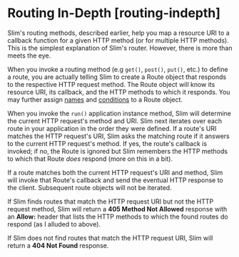 # Routing In-Depth [routing-indepth] #

Slim's routing methods, described earlier, help you map a resource URI to a callback function for a given HTTP method (or for multiple HTTP methods). This is the simplest explanation of Slim's router. However, there is more than meets the eye.

When you invoke a routing method (e.g `get()`, `post()`, `put()`, etc.) to define a route, you are actually telling Slim to create a Route object that responds to the respective HTTP request method. The Route object will know its resource URI, its callback, and the HTTP methods to which it responds. You may further assign [names](#routing-names) and [conditions](#routing-conditions) to a Route object.

When you invoke the `run()` application instance method, Slim will determine the current HTTP request's method and URI. Slim next iterates over each route in your application in the order they were defined. If a route's URI matches the HTTP request's URI, Slim asks the matching route if it answers to the current HTTP request's method. If yes, the route's callback is invoked; if no, the Route is ignored but Slim remembers the HTTP methods to which that Route *does* respond (more on this in a bit).

If a route matches both the current HTTP request's URI and method, Slim will invoke that Route's callback and send the eventual HTTP response to the client. Subsequent route objects will not be iterated.

If Slim finds routes that match the HTTP request URI but not the HTTP request method, Slim will return a **405 Method Not Allowed** response with an **Allow:** header that lists the HTTP methods to which the found routes do respond (as I alluded to above).

If Slim does not find routes that match the HTTP request URI, Slim will return a **404 Not Found** response.